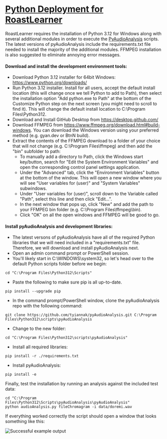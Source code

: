 # [Python Deployment for RoastLearner](#Python-Deployment-for-RoastLearner)
RoastLearner requires the installation of Python 3.12 for Windows along with several additional modules in order to execute the [PyAudioAnalysis](https://github.com/tyiannak/pyAudioAnalysis) scripts.  The latest versions of pyAudioAnalysis include the requirements.txt file needed to install the majority of the additional modules.  FFMPEG installation is also suggested to eliminate annoying error messages.

#### Download and install the development environment tools:

* Download Python 3.12 installer for 64bit Windows: https://www.python.org/downloads/
* Run Python 3.12 installer. Install for all users, accept the default install location (this will change once we tell Python to add to Path), then select the installation option "Add python.exe to Path" at the bottom of the Customize Python step on the next screen (you might need to scroll to find it).  This will change the default install location to C:\Program Files\Python312.
* Download and Install GitHub Desktop from https://desktop.github.com/
* Download FFMPEG from https://www.ffmpeg.org/download.html#build-windows.  You can download the Windows version using your preferred method (e.g. gyan.dev or BtnN build).
* Extract the contents of the FFMPEG download to a folder of your choice that will not change (e.g. C:\Program Files\ffmpeg) and then add the "bin" subfolder to path:
    * To manually add a directory to Path, click the Windows start key/button, search for "Edit the System Environment Variables" and open the corresponding control panel settings application.  
    * Under the "Advanced" tab, click the "Environment Variables" button at the bottom of the window.  This will open a new window where you will see "User variables for (user)" and "System Variables" subwindows.  
    * Under "User variables for (user)", scroll down to the Variable called "Path", select this line and then click "Edit...".  
    * In the next window that pops up, click "New" and add the path to your FFMPEG bin folder (e.g. C:\Program Files\ffmpeg\bin). 
    * Click "OK" on all the open windows and FFMPEG will be good to go.

#### Install pyAudioAnalysis and development libraries:
* The latest versons of pyAudioAnalysis have all of the required Python libraries that we will need included in a "requirements.txt" file.  Therefore, we will download and install pyAudioAnalysis next.
* Open an admin command prompt or PowerShell session.
* You'll likely start in C:\WINDOWS\system32, so let's head over to the default Python scripts folder before we begin:

```
cd "C:\Program Files\Python312\Scripts"
```

* Paste the following to make sure pip is all up-to-date.

```
pip install --upgrade pip
```

* In the command prompt/PowerShell window, clone the pyAudioAnalysis repo with the following command:

```
git clone https://github.com/tyiannak/pyAudioAnalysis.git C:\Program Files\Python312\scripts\pyAudioAnalysis
```

* Change to the new folder:

```
cd "C:\Program Files\Python312\scripts\pyAudioAnalysis"
```

* Install all required libraries:

```
pip install -r ./requirements.txt
```

* Install pyAudioAnalysis:

```
pip install -e
```

Finally, test the installation by running an analysis against the included test data:

```
cd "C:\Program Files\Python312\Scripts\pyAudioAnalysis\pyAudioAnalysis"
python audioAnalysis.py fileChromagram -i data/doremi.wav
```

If everything worked correctly the script should open a window that looks something like this:

![Successful example output](images/fileChromagram.png?raw=true "Successful example output")
